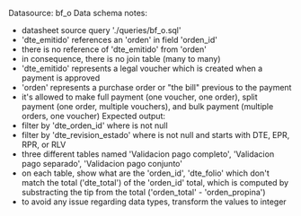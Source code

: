 Datasource: bf_o
Data schema notes:
* datasheet source query './queries/bf_o.sql'
* 'dte_emitido' references an 'orden' in field 'orden_id'
* there is no reference of 'dte_emitido' from 'orden'
* in consequence, there is no join table (many to many)
* 'dte_emitido' represents a legal voucher which is created when a payment is approved
* 'orden' represents a purchase order or "the bill" previous to the payment
* it's allowed to make full payment (one voucher, one order), split payment (one order, multiple vouchers), and bulk payment (multiple orders, one voucher)
Expected output:
* filter by 'dte_orden_id' where is not null
* filter by 'dte_revision_estado' where is not null and starts with DTE, EPR, RPR, or RLV
* three different tables named 'Validacion pago completo', 'Validacion pago separado', 'Validacion pago conjunto'
* on each table, show what are the 'orden_id', 'dte_folio' which don't match the total ('dte_total') of the 'orden_id' total, which is computed by substracting the tip from the total ('orden_total' - 'orden_propina')
* to avoid any issue regarding data types, transform the values to integer